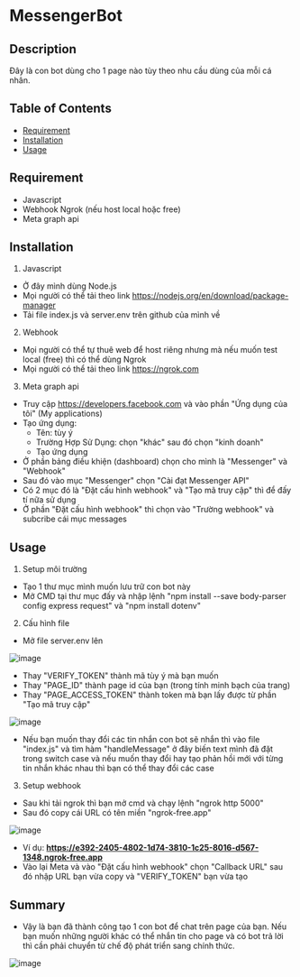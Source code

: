 # MessengerBot

## Description
Đây là con bot dùng cho 1 page nào tùy theo nhu cầu dùng của mỗi cá nhân.

## Table of Contents

- [Requirement](#Requirement)
- [Installation](#installation)
- [Usage](#usage)

## Requirement

- Javascript
- Webhook Ngrok (nếu host local hoặc free)
- Meta graph api

## Installation

1. Javascript
- Ở đây mình dùng Node.js
- Mọi người có thể tải theo link https://nodejs.org/en/download/package-manager
- Tải file index.js và server.env trên github của mình về
2. Webhook
- Mọi người có thể tự thuê web để host riêng nhưng mà nếu muốn test local (free) thì có thể dùng Ngrok
- Mọi người có thể tải theo link https://ngrok.com
3. Meta graph api
- Truy cập https://developers.facebook.com và vào phần "Ứng dụng của tôi" (My applications)
- Tạo ứng dụng:
   + Tên: tùy ý
   + Trường Hợp Sử Dụng: chọn "khác" sau đó chọn "kinh doanh"
   + Tạo ứng dụng
- Ở phần bảng điều khiện (dashboard) chọn cho mình là "Messenger" và "Webhook"
- Sau đó vào mục "Messenger" chọn "Cài đạt Messenger API"
- Có 2 mục đó là "Đặt cấu hình webhook" và "Tạo mã truy cập" thì để đấy tí nữa sử dụng
- Ở phần "Đặt cấu hình webhook" thì chọn vào "Trường webhook" và subcribe cái mục messages

## Usage

1. Setup môi trường
- Tạo 1 thư mục mình muốn lưu trữ con bot này
- Mở CMD tại thư mục đấy và nhập lệnh  "npm install --save body-parser config express request" và "npm install dotenv"
2. Cấu hình file
- Mở file server.env lên

![image](https://github.com/user-attachments/assets/bb4ffebd-9375-43f6-aa56-c20e0a58de00) 

- Thay "VERIFY_TOKEN" thành mã tùy ý mà bạn muốn
- Thay "PAGE_ID" thành page id của bạn (trong tính minh bạch của trang)
- Thay "PAGE_ACCESS_TOKEN" thành token mà bạn lấy được từ phần "Tạo mã truy cập"

![image](https://github.com/user-attachments/assets/e900869a-8dbe-4070-a180-d7d6e6fa842e)

- Nếu bạn muốn thay đổi các tin nhắn con bot sẽ nhắn thì vào file "index.js" và tìm hàm "handleMessage" ở đây biến text mình đã đặt trong switch case và nếu muốn thay đổi hay tạo phản hồi mới với từng tin nhắn khác nhau thì bạn có thể thay đổi các case

3. Setup webhook
- Sau khi tải ngrok thì bạn mở cmd và chạy lệnh "ngrok http 5000"
- Sau đó copy cái URL có tên miền "ngrok-free.app"

![image](https://github.com/user-attachments/assets/4f6a3ac3-cf0e-41bd-81b0-ab7b051aafdf)
- Ví dụ: **https://e392-2405-4802-1d74-3810-1c25-8016-d567-1348.ngrok-free.app**
- Vào lại Meta và vào "Đặt cấu hình webhook" chọn "Callback URL" sau đó nhập URL bạn vừa copy và "VERIFY_TOKEN" bạn vừa tạo

## Summary

- Vậy là bạn đã thành công tạo 1 con bot để chat trên page của bạn. Nếu bạn muốn những người khác có thể nhắn tin cho page và có bot trả lời thì cần phải chuyển từ chế độ phát triển sang chính thức.

![image](https://github.com/user-attachments/assets/732f307b-4c74-42da-bf6a-ac08e293af8b)


